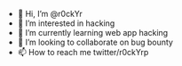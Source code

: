 - 👋 Hi, I’m @r0ckYr
- 👀 I’m interested in hacking
- 🌱 I’m currently learning web app hacking
- 💞️ I’m looking to collaborate on bug bounty
- 📫 How to reach me twitter/r0ckYrp

<!---
r0ckYr/r0ckYr is a ✨ special ✨ repository because its `README.md` (this file) appears on your GitHub profile.
You can click the Preview link to take a look at your changes.
--->
